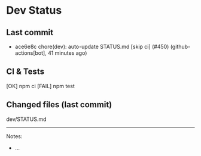 # Dev Status

## Last commit
- ace6e8c chore(dev): auto-update STATUS.md [skip ci] (#450) (github-actions[bot], 41 minutes ago)
## CI & Tests
[OK] npm ci
[FAIL] npm test

## Changed files (last commit)
dev/STATUS.md

---
Notes:
- ...
